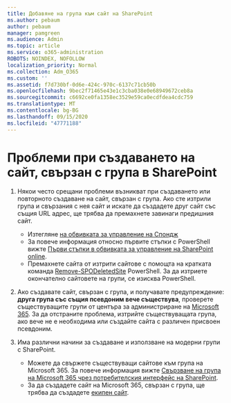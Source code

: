 ```yaml
---
title: Добавяне на група към сайт на SharePoint
ms.author: pebaum
author: pebaum
manager: pamgreen
ms.audience: Admin
ms.topic: article
ms.service: o365-administration
ROBOTS: NOINDEX, NOFOLLOW
localization_priority: Normal
ms.collection: Adm_O365
ms.custom: ''
ms.assetid: f7d730bf-0d6e-424c-970c-6137c71cb50b
ms.openlocfilehash: 9bec2f71465e43e1c3cba038e0e68949672ceb8a
ms.sourcegitcommit: c6692ce0fa1358ec3529e59ca0ecdfdea4cdc759
ms.translationtype: MT
ms.contentlocale: bg-BG
ms.lasthandoff: 09/15/2020
ms.locfileid: "47771188"
---
```

# <a name="issues-when-creating-a-group-connected-site-in-sharepoint"></a>Проблеми при създаването на сайт, свързан с група в SharePoint

1. Някои често срещани проблеми възникват при създаването или повторното създаване на сайт, свързан с група.
Ако сте изтрили група и свързания с нея сайт и искате да създадете друг сайт със същия URL адрес, ще трябва да премахнете завинаги предишния сайт.

   - Изтегляне [на обвивката за управление на Спондж](https://support.office.com/article/introduction-to-the-sharepoint-online-management-shell-c16941c3-19b4-4710-8056-34c034493429)
   - За повече информация относно първите стъпки с PowerShell вижте [Първи стъпки в обвивката за управление на SharePoint online](https://docs.microsoft.com/powershell/module/sharepoint-online/remove-sposite).
   - Премахнете сайта от изтрити сайтове с помощта на кратката команда [Remove-SPODeletedSite](https://docs.microsoft.com/powershell/module/sharepoint-online/remove-sposite?view=sharepoint-ps) PowerShell. За да изтриете окончателно сайтовете на групи, се изисква PowerShell.

1. Ако създавате сайт, свързан с група, и получавате предупреждение: **друга група със същия псевдоним вече съществува**, проверете съществуващите групи от центъра за администриране на [Microsoft 365](https://admin.microsoft.com/AdminPortal/Home#/groups). За да отстраните проблема, изтрийте съществуващата група, ако вече не е необходима или създайте сайта с различен присвоен псевдоним.

1. Има различни начини за създаване и използване на модерни групи с SharePoint.

   - Можете да свържете съществуващи сайтове към група на Microsoft 365. За повече информация вижте [Свързване на група на Microsoft 365 чрез потребителския интерфейс на SharePoint](https://docs.microsoft.com/sharepoint/dev/transform/modernize-connect-to-office365-group#connect-an-office-365-group-using-the-sharepoint-user-interface).
   - За да създадете сайт на Microsoft 365, свързан с група, ще трябва да създадете [екипен сайт](https://admin.microsoft.com/sharepoint).
